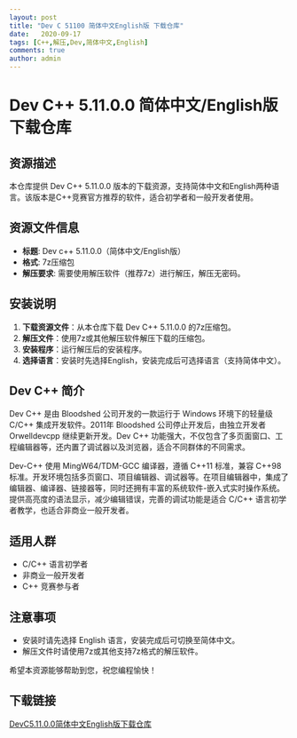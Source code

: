 ```yaml
---
layout: post
title: "Dev C 51100 简体中文English版 下载仓库"
date:   2020-09-17
tags: [C++,解压,Dev,简体中文,English]
comments: true
author: admin
---
```

# Dev C++ 5.11.0.0 简体中文/English版 下载仓库

## 资源描述

本仓库提供 Dev C++ 5.11.0.0 版本的下载资源，支持简体中文和English两种语言。该版本是C++竞赛官方推荐的软件，适合初学者和一般开发者使用。

## 资源文件信息

- **标题**: Dev c++ 5.11.0.0（简体中文/English版）
- **格式**: 7z压缩包
- **解压要求**: 需要使用解压软件（推荐7z）进行解压，解压无密码。

## 安装说明

1. **下载资源文件**：从本仓库下载 Dev C++ 5.11.0.0 的7z压缩包。
2. **解压文件**：使用7z或其他解压软件解压下载的压缩包。
3. **安装程序**：运行解压后的安装程序。
4. **选择语言**：安装时先选择English，安装完成后可选择语言（支持简体中文）。

## Dev C++ 简介

Dev C++ 是由 Bloodshed 公司开发的一款运行于 Windows 环境下的轻量级 C/C++ 集成开发软件。2011年 Bloodshed 公司停止开发后，由独立开发者 Orwelldevcpp 继续更新开发。Dev C++ 功能强大，不仅包含了多页面窗口、工程编辑器等，还内置了调试器以及浏览器，适合不同群体的不同需求。

Dev-C++ 使用 MingW64/TDM-GCC 编译器，遵循 C++11 标准，兼容 C++98 标准。开发环境包括多页窗口、项目编辑器、调试器等。在项目编辑器中，集成了编辑器、编译器、链接器等，同时还拥有丰富的系统软件-嵌入式实时操作系统。提供高亮度的语法显示，减少编辑错误，完善的调试功能是适合 C/C++ 语言初学者教学，也适合非商业一般开发者。

## 适用人群

- C/C++ 语言初学者
- 非商业一般开发者
- C++ 竞赛参与者

## 注意事项

- 安装时请先选择 English 语言，安装完成后可切换至简体中文。
- 解压文件时请使用7z或其他支持7z格式的解压软件。

希望本资源能够帮助到您，祝您编程愉快！

## 下载链接

[DevC5.11.0.0简体中文English版下载仓库](https://pan.quark.cn/s/1305d4b776d2)